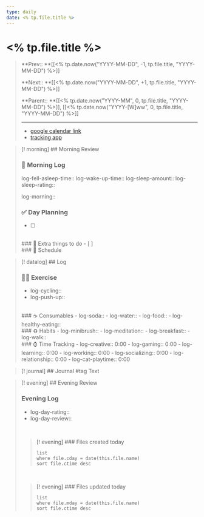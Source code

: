 ```yaml
---
type: daily
date: <% tp.file.title %>
---
```


# <% tp.file.title %>

>**Prev:: **[[<% tp.date.now("YYYY-MM-DD", -1, tp.file.title, "YYYY-MM-DD") %>]]
>
>**Next:: **[[<% tp.date.now("YYYY-MM-DD", +1, tp.file.title, "YYYY-MM-DD") %>]]
>
>**Parent:: **[[<% tp.date.now("YYYY-MM", 0, tp.file.title, "YYYY-MM-DD") %>]], [[<% tp.date.now("YYYY-[W]ww", 0, tp.file.title, "YYYY-MM-DD") %>]]
>
>---
>- [google calendar link](https://calendar.google.com)
>- [tracking app]()

> [! morning] ## Morning Review
> ### 🌅 Morning Log
> log-fell-asleep-time:: 
> log-wake-up-time:: 
> log-sleep-amount:: 
> log-sleep-rating:: 
>
> log-morning:: 
> <br>
> ### ✅ Day Planning
> - [ ] 
> <br>
> ### 👾 Extra things to do
> - [ ]
> <br>
> ### 📆 Schedule
> 
> <br>

> [! datalog]  ## Log
> ### 🏃‍♀️ Exercise
> - log-cycling:: 
> - log-push-up:: 
> <br>
> ### ☕ Consumables
> - log-soda:: 
> - log-water:: 
> - log-food:: 
> - log-healthy-eating:: 
><br>
> ### ♻ Habits
> - log-minibrush:: 
> - log-meditation:: 
> - log-breakfast:: 
> - log-walk:: 
> <br>
> ### ⌚ Time Tracking
> - log-creative:: 0:00
> - log-gaming:: 0:00
> - log-learning:: 0:00
> - log-working:: 0:00
> - log-socializing:: 0:00
> - log-relationship:: 0:00
> - log-cat-playtime:: 0:00
> <br>

> [! journal] ## Journal
> #tag
> Text

> [! evening] ## Evening Review 
> ### Evening Log
> - log-day-rating:: 
> - log-day-review:: 
> 
> <br>
> 
> > [! evening] ### Files created today
> > ```dataview
> > list
> > where file.cday = date(this.file.name)
> > sort file.ctime desc
> > ```
> 
> <br>
> 
> > [! evening] ### Files updated today
> > ```dataview
> > list
> > where file.mday = date(this.file.name)
> > sort file.ctime desc
> > ```

